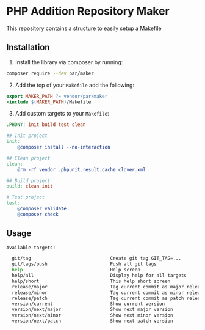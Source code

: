 PHP Addition Repository Maker
=============================

This repository contains a structure to easily setup a Makefile

Installation
------------

1. Install the library via composer by running:

```bash
composer require --dev par/maker
```

2. Add the top of your `Makefile` add the following: 
```makefile
export MAKER_PATH ?= vendor/par/maker
-include $(MAKER_PATH)/Makefile
```

3. Add custom targets to your `Makefile`:

```makefile
.PHONY: init build test clean

## Init project
init:
	@composer install --no-interaction

## Clean project
clean:
	@rm -rf vendor .phpunit.result.cache clover.xml

## Build project
build: clean init

# Test project
test:
	@composer validate
	@composer check
```

Usage
-----

```bash
Available targets:

  git/tag                             Create git tag GIT_TAG=...
  git/tags/push                       Push all git tags
  help                                Help screen
  help/all                            Display help for all targets
  help/short                          This help short screen
  release/major                       Tag current commit as major release
  release/minor                       Tag current commit as minor release
  release/patch                       Tag current commit as patch release
  version/current                     Show current version
  version/next/major                  Show next major version
  version/next/minor                  Show next minor version
  version/next/patch                  Show next patch version
```